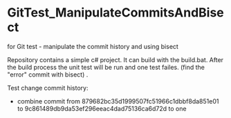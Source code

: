 GitTest_ManipulateCommitsAndBisect
==================================

for Git test - manipulate the commit history and using bisect


Repository contains a simple c# project. It can build with the build.bat. After the build process the unit test will be run and one test failes. (find the "error" commit with bisect) .


Test change commit history:
- combine commit from 879682bc35d1999507fc51966c1dbbf8da851e01 to 9c861489db9da53ef296eeac4dad75136ca6d72d to one
